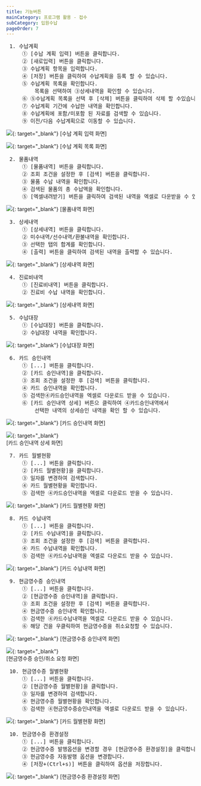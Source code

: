 ```yaml
---
title: 기능버튼
mainCategory: 프로그램 활용 - 접수
subCategory: 입원수납
pageOrder: 7
---
```


<pre>
 <t2><bold>1. 수납계획</bold></t2>
     ① [수납 계획 입력] 버튼을 클릭합니다.
     ② [새로입력] 버튼을 클릭합니다.
     ③ 수납계획 항목을 입력합니다.
     ④ [저장] 버튼을 클릭하여 수납계획을 등록 할 수 있습니다.
     ⑤ 수납계획 목록을 확인합니다.
         목록을 선택하여 ③상세내역을 확인할 수 있습니다.
     ⑥ ⑤수납계획 목록을 선택 후 [삭제] 버튼을 클릭하여 삭제 할 수있습니다. 
     ⑦ 수납계획 기간에 수납한 내역을 확인합니다.
     ⑧ 수납계획에 포함/미포함 된 자료를 검색할 수 있습니다.
     ⑨ 이전/다음 수납계획으로 이동할 수 있습니다.
</pre>

[![](/images/{{page.url}}_1.png)](/images/{{page.url}}_1.png){: target="_blank"}
[수납 계획 입력 화면]

[![](/images/{{page.url}}_2.png)](/images/{{page.url}}_2.png){: target="_blank"}
[수납 계획 목록 화면]

<pre>
 <t2><bold>2. 물품내역</bold></t2>
     ① [물품내역] 버튼을 클릭합니다.
     ② 조회 조건을 설정한 후 [검색] 버튼을 클릭합니다.
     ③ 물품 수납 내역을 확인합니다.
     ④ 검색된 물품의 총 수납액을 확인합니다.
     ⑤ [엑셀내려받기] 버튼을 클릭하여 검색된 내역을 엑셀로 다운받을 수 있습니다.
</pre>

[![](/images/{{page.url}}_3.png)](/images/{{page.url}}_3.png){: target="_blank"}
[물품내역 화면]

<pre>
 <t2><bold>3. 상세내역</bold></t2>
     ① [상세내역] 버튼을 클릭합니다.
     ② 미수내역/선수내역/환불내역을 확인합니다.
     ③ 선택한 탭의 합계를 확인합니다.
     ④ [출력] 버튼을 클릭하여 검색된 내역을 출력할 수 있습니다.
</pre>

[![](/images/{{page.url}}_4.png)](/images/{{page.url}}_4.png){: target="_blank"}
[상세내역 화면]

<pre>
 <t2><bold>4. 진료비내역</bold></t2>
     ① [진료비내역] 버튼을 클릭합니다.
     ② 진료비 수납 내역을 확인합니다.
</pre>

[![](/images/{{page.url}}_5.png)](/images/{{page.url}}_5.png){: target="_blank"}
[상세내역 화면]

<pre>
 <t2><bold>5. 수납대장</bold></t2>
     ① [수납대장] 버튼을 클릭합니다.
     ② 수납대장 내역을 확인합니다.
</pre>

[![](/images/{{page.url}}_6.png)](/images/{{page.url}}_6.png){: target="_blank"}
[수납대장 화면]

<pre>
 <t2><bold>6. 카드 승인내역</bold></t2>
     ① [...] 버튼을 클릭합니다.
     ② [카드 승인내역]을 클릭합니다.
     ③ 조회 조건을 설정한 후 [검색] 버튼을 클릭합니다.
     ④ 카드 승인내역을 확인합니다.
     ⑤ 검색한④카드승인내역을 엑셀로 다운로드 받을 수 있습니다.
     ⑥ [카드 승인내역 상세] 버튼으 클릭하여 ④카드승인내역에서 
         선택한 내역의 상세승인 내역을 확인 할 수 있습니다.
</pre>

[![](/images/{{page.url}}_7.png)](/images/{{page.url}}_7.png){: target="_blank"}
[카드 승인내역 화면]<br>

[![](/images/{{page.url}}_8.png)](/images/{{page.url}}_8.png){: target="_blank"}
<br>[카드 승인내역 상세 화면]

<pre>
 <t2><bold>7. 카드 월별현황</bold></t2>
     ① [...] 버튼을 클릭합니다.
     ② [카드 월별현황]을 클릭합니다.
     ③ 일자를 변경하여 검색합니다.
     ④ 카드 월별현황을 확인합니다.
     ⑤ 검색한 ④카드승인내역을 엑셀로 다운로드 받을 수 있습니다.
</pre>

[![](/images/{{page.url}}_9.png)](/images/{{page.url}}_9.png){: target="_blank"}
[카드 월별현황 화면]

<pre>
 <t2><bold>8. 카드 수납내역</bold></t2>
     ① [...] 버튼을 클릭합니다.
     ② [카드 수납내역]을 클릭합니다.
     ③ 조회 조건을 설정한 후 [검색] 버튼을 클릭합니다.
     ④ 카드 수납내역을 확인합니다.
     ⑤ 검색한 ④카드수납내역을 엑셀로 다운로드 받을 수 있습니다.
</pre>

[![](/images/{{page.url}}_10.png)](/images/{{page.url}}_10.png){: target="_blank"}
[카드 수납내역 화면]

<pre>
 <t2><bold>9. 현금영수증 승인내역</bold></t2>
     ① [...] 버튼을 클릭합니다.
     ② [현금영수증 승인내역]을 클릭합니다.
     ③ 조회 조건을 설정한 후 [검색] 버튼을 클릭합니다.
     ④ 현금영수증 승인내역 확인합니다.
     ⑤ 검색한 ④카드수납내역을 엑셀로 다운로드 받을 수 있습니다.
     ⑥ 해당 건을 우클릭하여 현금영수증을 취소요청할 수 있습니다.
</pre>

[![](/images/{{page.url}}_11.png)](/images/{{page.url}}_11.png){: target="_blank"}
[현금영수증 승인내역 화면]<br>

[![](/images/{{page.url}}_12.png)](/images/{{page.url}}_12.png){: target="_blank"}
<br>[현금영수증 승인/취소 요청 화면]

<pre>
 <t2><bold>10. 현금영수증 월별현황</bold></t2>
     ① [...] 버튼을 클릭합니다.
     ② [현금영수증 월별현황]을 클릭합니다.
     ③ 일자를 변경하여 검색합니다.
     ④ 현금영수증 월별현황을 확인합니다.
     ⑤ 검색한 ④현금영수증승인내역을 엑셀로 다운로드 받을 수 있습니다.
</pre>

[![](/images/{{page.url}}_13.png)](/images/{{page.url}}_13.png){: target="_blank"}
[카드 월별현황 화면]

<pre>
 <t2><bold>10. 현금영수증 환경설정</bold></t2>
     ① [...] 버튼을 클릭합니다.
     ② 현금영수증 발행옵션을 변경할 경우 [현금영수증 환경설정]을 클릭합니다.
     ③ 현금영수증 자동발행 옵션을 변경합니다.
     ④ [저장+(Ctrl+s)] 버튼을 클릭하여 옵션을 저장합니다.
</pre>

[![](/images/{{page.url}}_14.png)](/images/{{page.url}}_14.png){: target="_blank"}
[현금영수증 환경설정 화면]


